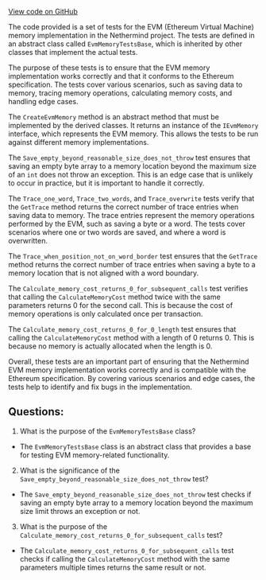 [View code on GitHub](https://github.com/NethermindEth/nethermind/src/Nethermind/Nethermind.Evm.Test/EvmMemoryTestsBase.cs)

The code provided is a set of tests for the EVM (Ethereum Virtual Machine) memory implementation in the Nethermind project. The tests are defined in an abstract class called `EvmMemoryTestsBase`, which is inherited by other classes that implement the actual tests. 

The purpose of these tests is to ensure that the EVM memory implementation works correctly and that it conforms to the Ethereum specification. The tests cover various scenarios, such as saving data to memory, tracing memory operations, calculating memory costs, and handling edge cases.

The `CreateEvmMemory` method is an abstract method that must be implemented by the derived classes. It returns an instance of the `IEvmMemory` interface, which represents the EVM memory. This allows the tests to be run against different memory implementations.

The `Save_empty_beyond_reasonable_size_does_not_throw` test ensures that saving an empty byte array to a memory location beyond the maximum size of an `int` does not throw an exception. This is an edge case that is unlikely to occur in practice, but it is important to handle it correctly.

The `Trace_one_word`, `Trace_two_words`, and `Trace_overwrite` tests verify that the `GetTrace` method returns the correct number of trace entries when saving data to memory. The trace entries represent the memory operations performed by the EVM, such as saving a byte or a word. The tests cover scenarios where one or two words are saved, and where a word is overwritten.

The `Trace_when_position_not_on_word_border` test ensures that the `GetTrace` method returns the correct number of trace entries when saving a byte to a memory location that is not aligned with a word boundary.

The `Calculate_memory_cost_returns_0_for_subsequent_calls` test verifies that calling the `CalculateMemoryCost` method twice with the same parameters returns 0 for the second call. This is because the cost of memory operations is only calculated once per transaction.

The `Calculate_memory_cost_returns_0_for_0_length` test ensures that calling the `CalculateMemoryCost` method with a length of 0 returns 0. This is because no memory is actually allocated when the length is 0.

Overall, these tests are an important part of ensuring that the Nethermind EVM memory implementation works correctly and is compatible with the Ethereum specification. By covering various scenarios and edge cases, the tests help to identify and fix bugs in the implementation.
## Questions: 
 1. What is the purpose of the `EvmMemoryTestsBase` class?
- The `EvmMemoryTestsBase` class is an abstract class that provides a base for testing EVM memory-related functionality.

2. What is the significance of the `Save_empty_beyond_reasonable_size_does_not_throw` test?
- The `Save_empty_beyond_reasonable_size_does_not_throw` test checks if saving an empty byte array to a memory location beyond the maximum size limit throws an exception or not.

3. What is the purpose of the `Calculate_memory_cost_returns_0_for_subsequent_calls` test?
- The `Calculate_memory_cost_returns_0_for_subsequent_calls` test checks if calling the `CalculateMemoryCost` method with the same parameters multiple times returns the same result or not.